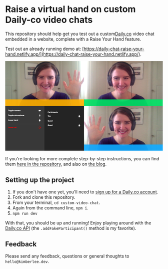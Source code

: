 # Raise a virtual hand on custom Daily-co video chats 
This repository should help get you test out a custom[Daily.co](https://www.daily.co/) video chat embedded in a website, complete with a Raise Your Hand feature.

Test out an already running demo at: [https://daily-chat-raise-your-hand.netlify.app/](https://daily-chat-raise-your-hand.netlify.app/). 

![Screenshot of the site in action](./icon-assets/daily-demo-cropped.png)

If you're looking for more complete step-by-step instructions, you can find them [here in the repository](https://github.com/kimberleejohnson/custom-video-chat/blob/master/step-by-step.md), and also on [the blog]().  

## Setting up the project
1. If you don't have one yet, you'll need to [sign up for a Daily.co account](https://dashboard.daily.co/).
2. Fork and clone this repository. 
3. From your terminal, `cd custom-video-chat`. 
4. Again from the command line, `npm i`. 
5. `npm run dev` 

With that, you should be up and running! Enjoy playing around with the [Daily.co API](https://docs.daily.co/reference) (the `.addFakeParticipant()` method is my favorite). 

## Feedback 
Please send any feedback, questions or general thoughts to `hello@kimberlee.dev`. 

